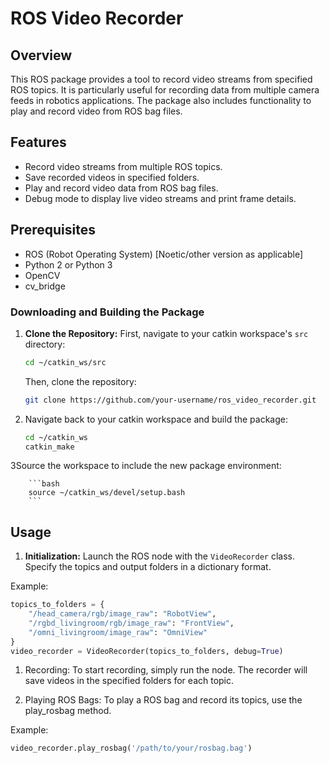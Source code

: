 # ROS Video Recorder

## Overview
This ROS package provides a tool to record video streams from specified ROS topics. It is particularly useful for recording data from multiple camera feeds in robotics applications. The package also includes functionality to play and record video from ROS bag files.

## Features
- Record video streams from multiple ROS topics.
- Save recorded videos in specified folders.
- Play and record video data from ROS bag files.
- Debug mode to display live video streams and print frame details.

## Prerequisites
- ROS (Robot Operating System) [Noetic/other version as applicable]
- Python 2 or Python 3
- OpenCV
- cv_bridge

### Downloading and Building the Package
1. **Clone the Repository:**
   First, navigate to your catkin workspace's `src` directory:
   ```bash
   cd ~/catkin_ws/src
   ```
   Then, clone the repository:
   ```bash
   git clone https://github.com/your-username/ros_video_recorder.git
    ```
2. Navigate back to your catkin workspace and build the package:

    ```bash
    cd ~/catkin_ws
    catkin_make
    ```
   
3Source the workspace to include the new package environment:
    
        ```bash
        source ~/catkin_ws/devel/setup.bash
        ```

## Usage

1. **Initialization:** Launch the ROS node with the `VideoRecorder` class. Specify the topics and output folders in a dictionary format.

Example:
```python
topics_to_folders = {
    "/head_camera/rgb/image_raw": "RobotView",
    "/rgbd_livingroom/rgb/image_raw": "FrontView",
    "/omni_livingroom/image_raw": "OmniView"
}
video_recorder = VideoRecorder(topics_to_folders, debug=True)
```

1. Recording: To start recording, simply run the node. The recorder will save videos in the specified folders for each topic.

2. Playing ROS Bags: To play a ROS bag and record its topics, use the play_rosbag method.

Example:
```python
video_recorder.play_rosbag('/path/to/your/rosbag.bag')
```


